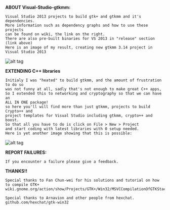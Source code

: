 **ABOUT Visual-Studio-gtkmm:**
```
Visual Studio 2013 projects to build gtk+ and gtkmm and it's dependencies.
More information such as dependency graphs and how to use these projects
can be found on wiki, the link on the right.
There are also pre-built binaries for VS 2013 in "release" section (link above)
Here is an image of my result, creating new gtkmm 3.14 project in Visual Studio 2013
```
![alt tag](https://github.com/codekiddy2/Visual-Studio-gtkmm/blob/Redesign/projects/Readme/result.png)

**EXTENDING C++ libraries**
```
Initialy I was "heated" to build gtkmm, and the amount of frustration to do so
was not funny at all, sadly that's not enough to make great C++ apps,
So I extended this to networking and cryptography so that we can have an
ALL IN ONE package!
so here you'll will find more than just gtkmm, projects to build Crypto++ and
project templates for Visual Studio including gtkmm, crypto++ and boost.
So that all you have to do is click on File > New > Project
and start coding with latest libraries with 0 setup needed.
Here is yet another image showing that this is possible:
```
![alt tag](https://github.com/codekiddy2/Visual-Studio-gtkmm/blob/Redesign/projects/Readme/result2.PNG)


**REPORT FAILURES:**
```
If you encounter a failure please give a feedback.
```

**THANKS!!**
```
Special thanks to Fan Chun-wei for his solutions and tutorial on how to compile GTK+
wiki.gnome.org/action/show/Projects/GTK+/Win32/MSVCCompilationOfGTKStack

Special thanks to Arnavion and other people from hexchat.
github.com/hexchat/gtk-win32
```
